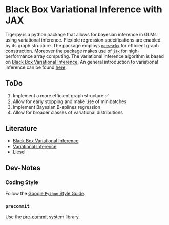 # Black Box Variational Inference with JAX

Tigerpy is a python package that allows for bayesian inference in GLMs using variational inference. Flexible regression specifications are enabled by its graph structure. The package employs [`networkx`](https://networkx.org/documentation/stable/index.html#) for efficient graph construction. Moreover the package makes use of [`jax`](https://jax.readthedocs.io/en/latest/index.html) for high-performance array computing. The variational inference algorithm is based on [Black Box Variational Inference](https://proceedings.mlr.press/v33/ranganath14.pdf). An general introduction to variational inference can be found [here](https://arxiv.org/pdf/1601.00670.pdf).

## ToDo

1. Implement a more efficient graph structure :white_check_mark:
2. Allow for early stopping and make use of minibatches
3. Implement Bayesian B-splines regression
4. Allow for broader classes of variational distributions

## Literature

- [Black Box Variational Inference](https://proceedings.mlr.press/v33/ranganath14.pdf)
- [Variational Inference](https://arxiv.org/pdf/1601.00670.pdf)
- [Liesel](https://github.com/liesel-devs/liesel)

## Dev-Notes

### Coding Style

Follow the [Google `Python` Style Guide](https://google.github.io/styleguide/pyguide.html).

### `precommit`

Use the [pre-commit](https://pre-commit.com/) system library.
